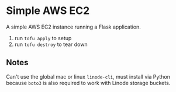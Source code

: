 # Simple AWS EC2

A simple AWS EC2 instance running a Flask application.

1. run `tofu apply` to setup
2. run `tofu destroy` to tear down

## Notes

Can't use the global mac or linux `linode-cli`, must install via Python because `boto3` is also
required to work with Linode storage buckets.
